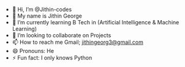 - 👋 Hi, I’m @Jithin-codes
- 👀 My name is Jithin George
- 🌱 I’m currently learning B Tech in (Artificial Intelligence & Machine Learning)
- 💞️ I’m looking to collaborate on Projects
- 📫 How to reach me Gmail; jithingeorg3@gmail.com
- 😄 Pronouns: He
- ⚡ Fun fact: I only knows Python

<!---
Jithin-codes/Jithin-codes is a ✨ special ✨ repository because its `README.md` (this file) appears on your GitHub profile.
You can click the Preview link to take a look at your changes.
--->
